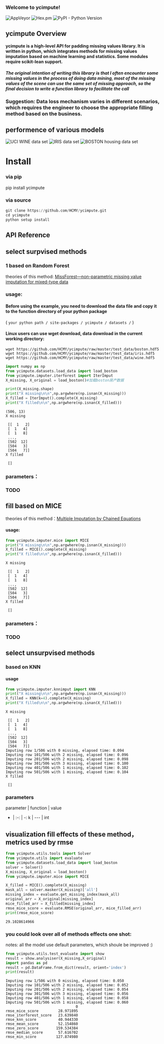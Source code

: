 
### Welcome to ycimpute!
![AppVeyor](https://img.shields.io/appveyor/ci/gruntjs/grunt.svg)
![Hex.pm](https://img.shields.io/hexpm/l/plug.svg)
![PyPI - Python Version](https://img.shields.io/pypi/pyversions/Django.svg)

## ycimpute Overview
#### ycimpute is a high-level API for padding missing values library. It is written in python, which integrates methods for missing values imputation based on machine learning and statistics. Some modules require scikit-lean support.
##### The original intention of writing this library is that I often encounter some missing values in the process of doing data mining, most of the missing values of the scene can use the same set of missing approach, so the final decision to write a function library to facilitate the call
### Suggestion: Data loss mechanism varies in different scenarios, which requires the engineer to choose the appropriate filling method based on the business.

## performence of various models

![UCI WINE data set](https://github.com/HCMY/ycimpute/blob/master/img/WINE.svg)
![IRIS data set](https://github.com/HCMY/ycimpute/blob/master/img/IRIS.svg)
![BOSTON housing data set](https://github.com/HCMY/ycimpute/blob/master/img/BOSTON.svg)

# Install

### via pip

pip install ycimpute

### via source


```python
git clone https://github.com/HCMY/ycimpute.git
cd ycimpute
python setup install
```

## API Reference

## select surpvised methods

### 1 based on Random Forest

 theories of this method: [MissForest—non-parametric missing value imputation for mixed-type data](https://academic.oup.com/bioinformatics/article/28/1/112/219101)

### usage:

#### Before using the example, you need to download the data file and copy it to the function directory of your python package 
(  ``` your python path / site-packages / ycimpute / datasets / ``` ) 
#### Linux users can use wget download, data download in the current working directory:
 ```
 wget https://github.com/HCMY/ycimpute/raw/master/test_data/boston.hdf5
 wget https://github.com/HCMY/ycimpute/raw/master/test_data/iris.hdf5
 wget https://github.com/HCMY/ycimpute/raw/master/test_data/wine.hdf5
 ```


```python
import numpy as np
from ycimpute.datasets.load_data import load_boston
from ycimpute.imputer.iterforest import IterImput
X_missing, X_original = load_boston()#加载boston房产数据

print(X_missing.shape)
print("X missing\n\n",np.argwhere(np.isnan(X_missing)))
X_filled = IterImput().complete(X_missing)
print("X filled\n\n",np.argwhere(np.isnan(X_filled)))
```

    (506, 13)
    X missing
    
     [[  1   2]
     [  1   4]
     [  1   8]
     ..., 
     [502  12]
     [504   3]
     [504   7]]
    X filled
    
     []


### parameters：
### TODO

## fill based on MICE 
theories of this method：[Multiple Imputation by Chained Equations](https://www.ncbi.nlm.nih.gov/pmc/articles/PMC3074241/)

#### usage: 


```python
from ycimpute.imputer.mice import MICE
print("X missing\n\n",np.argwhere(np.isnan(X_missing)))
X_filled = MICE().complete(X_missing)
print("X filled\n\n",np.argwhere(np.isnan(X_filled)))
```

    X missing
    
     [[  1   2]
     [  1   4]
     [  1   8]
     ..., 
     [502  12]
     [504   3]
     [504   7]]
    X filled
    
     []


### parameters：
### TODO

## select unsurpvised methods

### based on KNN

#### usage


```python
from ycimpute.imputer.knnimput import KNN
print("X missing\n\n",np.argwhere(np.isnan(X_missing)))
X_filled = KNN(k=4).complete(X_missing)
print("X filled\n\n",np.argwhere(np.isnan(X_filled)))
```

    X missing
    
     [[  1   2]
     [  1   4]
     [  1   8]
     ..., 
     [502  12]
     [504   3]
     [504   7]]
    Imputing row 1/506 with 0 missing, elapsed time: 0.094
    Imputing row 101/506 with 2 missing, elapsed time: 0.096
    Imputing row 201/506 with 2 missing, elapsed time: 0.098
    Imputing row 301/506 with 3 missing, elapsed time: 0.100
    Imputing row 401/506 with 1 missing, elapsed time: 0.102
    Imputing row 501/506 with 1 missing, elapsed time: 0.104
    X filled
    
     []


### parameters
parameter | function | value 
- | :-: | -: 
k | --- | int 

## visualization fill effects of these method，metrics used by rmse


```python
from ycimpute.utils.tools import Solver
from ycimpute.utils import evaluate
from ycimpute.datasets.load_data import load_boston
solver = Solver()
X_missing, X_original = load_boston()
from ycimpute.imputer.mice import MICE

X_filled = MICE().complete(X_missing)
mask_all = solver.masker(X_missing)['all']
missing_index = evaluate.get_missing_index(mask_all)
original_arr = X_original[missing_index]
mice_filled_arr = X_filled[missing_index]
rmse_mice_score = evaluate.RMSE(original_arr, mice_filled_arr)
print(rmse_mice_score)
```

    29.1028614966


### you could look over all of methods effects one shot:
 notes: all the model use default parameters, which shoule be improved :)


```python
from ycimpute.utils.test_evaluate import show
result = show.analysiser(X_missing,X_original)
import pandas as pd
result = pd.DataFrame.from_dict(result, orient='index')
print(result)
```

    Imputing row 1/506 with 0 missing, elapsed time: 0.050
    Imputing row 101/506 with 2 missing, elapsed time: 0.052
    Imputing row 201/506 with 2 missing, elapsed time: 0.054
    Imputing row 301/506 with 3 missing, elapsed time: 0.056
    Imputing row 401/506 with 1 missing, elapsed time: 0.058
    Imputing row 501/506 with 1 missing, elapsed time: 0.060
                                    0
    rmse_mice_score         28.971895
    rmse_iterforest_score   23.639840
    rmse_knn_score          40.944330
    rmse_mean_score         52.154860
    rmse_zero_score        159.534384
    rmse_median_score       57.616702
    rmse_min_score         127.874980

